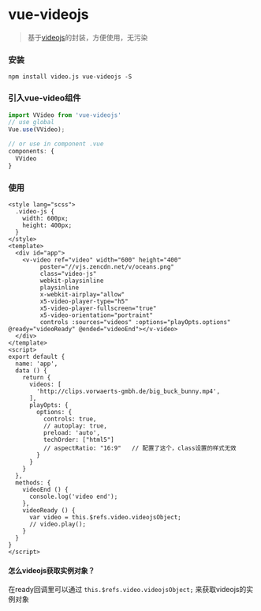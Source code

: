 # vue-videojs

> 基于[videojs](https://github.com/videojs/video.js)的封装，方便使用，无污染

### 安装

```
npm install video.js vue-videojs -S
```

### 引入vue-video组件

```javascript
import VVideo from 'vue-videojs'
// use global
Vue.use(VVideo);

// or use in component .vue
components: {
  VVideo
}
```

### 使用

```
<style lang="scss">
  .video-js {
    width: 600px;
    height: 400px;
  }
</style>
<template>
  <div id="app">
    <v-video ref="video" width="600" height="400"
         poster="//vjs.zencdn.net/v/oceans.png"
         class="video-js"
         webkit-playsinline
         playsinline
         x-webkit-airplay="allow"
         x5-video-player-type="h5"
         x5-video-player-fullscreen="true"
         x5-video-orientation="portraint"
         controls :sources="videos" :options="playOpts.options" @ready="videoReady" @ended="videoEnd"></v-video>
  </div>
</template>
<script>
export default {
  name: 'app',
  data () {
    return {
      videos: [
        'http://clips.vorwaerts-gmbh.de/big_buck_bunny.mp4',
      ],
      playOpts: {
        options: {
          controls: true,
          // autoplay: true,
          preload: 'auto',
          techOrder: ["html5"]
          // aspectRatio: "16:9"   // 配置了这个，class设置的样式无效
        }
      }
    }
  },
  methods: {
    videoEnd () {
      console.log('video end');
    },
    videoReady () {
      var video = this.$refs.video.videojsObject;
      // video.play();
    }
  }
}
</script>
```

#### 怎么videojs获取实例对象？

在ready回调里可以通过 ```this.$refs.video.videojsObject;``` 来获取videojs的实例对象


